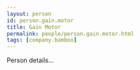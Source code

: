 ```yaml
---
layout: person
id: person.gain.motor
title: Gain Motor
permalink: people/person.gain.motor.html
tags: [company.bamboo]
---
```


Person details...